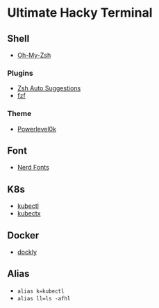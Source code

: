# Ultimate Hacky Terminal

## Shell
- [Oh-My-Zsh](https://github.com/ohmyzsh/ohmyzsh)

### Plugins
- [Zsh Auto Suggestions](https://github.com/zsh-users/zsh-autosuggestions)
- [fzf](https://github.com/junegunn/fzf)

### Theme
- [Powerlevel0k](https://github.com/romkatv/powerlevel10k)


## Font
- [Nerd Fonts](https://github.com/ryanoasis/nerd-fonts)

## K8s
- [kubectl](https://kubernetes.io/docs/tasks/tools/install-kubectl/)
- [kubectx](https://github.com/ahmetb/kubectx)

## Docker
- [dockly](https://github.com/lirantal/dockly)

## Alias
- `alias k=kubectl`
- `alias ll=ls -afhl`
